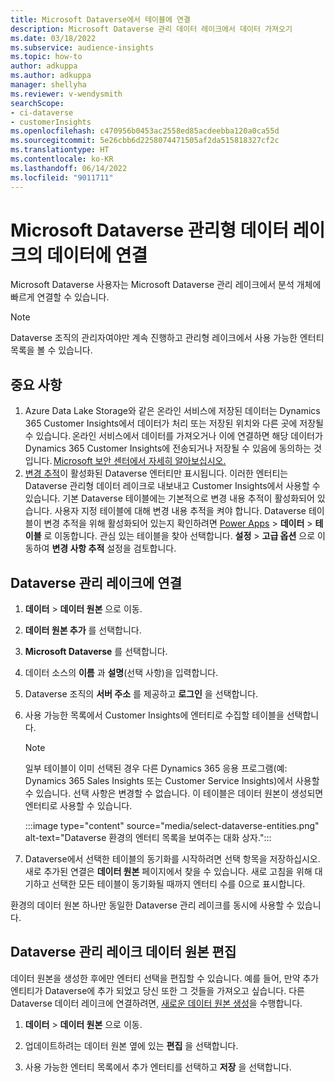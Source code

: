 ```yaml
---
title: Microsoft Dataverse에서 테이블에 연결
description: Microsoft Dataverse 관리 데이터 레이크에서 데이터 가져오기
ms.date: 03/18/2022
ms.subservice: audience-insights
ms.topic: how-to
author: adkuppa
ms.author: adkuppa
manager: shellyha
ms.reviewer: v-wendysmith
searchScope:
- ci-dataverse
- customerInsights
ms.openlocfilehash: c470956b0453ac2558ed85acdeebba120a0ca55d
ms.sourcegitcommit: 5e26cbb6d2258074471505af2da515818327cf2c
ms.translationtype: HT
ms.contentlocale: ko-KR
ms.lasthandoff: 06/14/2022
ms.locfileid: "9011711"
---
```

# <a name="connect-to-data-in-a-microsoft-dataverse-managed-data-lake"></a>Microsoft Dataverse 관리형 데이터 레이크의 데이터에 연결

Microsoft Dataverse 사용자는 Microsoft Dataverse 관리 레이크에서 분석 개체에 빠르게 연결할 수 있습니다.

> [!NOTE]
> Dataverse 조직의 관리자여야만 계속 진행하고 관리형 레이크에서 사용 가능한 엔터티 목록을 볼 수 있습니다.

## <a name="important-considerations"></a>중요 사항

1. Azure Data Lake Storage와 같은 온라인 서비스에 저장된 데이터는 Dynamics 365 Customer Insights에서 데이터가 처리 또는 저장된 위치와 다른 곳에 저장될 수 있습니다. 온라인 서비스에서 데이터를 가져오거나 이에 연결하면 해당 데이터가 Dynamics 365 Customer Insights에 전송되거나 저장될 수 있음에 동의하는 것입니다. [Microsoft 보안 센터에서 자세히 알아보십시오.](https://www.microsoft.com/trust-center)
2. [변경 추적](/power-platform/admin/enable-change-tracking-control-data-synchronization)이 활성화된 Dataverse 엔터티만 표시됩니다. 이러한 엔터티는 Dataverse 관리형 데이터 레이크로 내보내고 Customer Insights에서 사용할 수 있습니다. 기본 Dataverse 테이블에는 기본적으로 변경 내용 추적이 활성화되어 있습니다. 사용자 지정 테이블에 대해 변경 내용 추적을 켜야 합니다. Dataverse 테이블이 변경 추적을 위해 활성화되어 있는지 확인하려면 [Power Apps](https://make.powerapps.com) > **데이터** > **테이블** 로 이동합니다. 관심 있는 테이블을 찾아 선택합니다. **설정** > **고급 옵션** 으로 이동하여 **변경 사항 추적** 설정을 검토합니다.

## <a name="connect-to-a-dataverse-managed-lake"></a>Dataverse 관리 레이크에 연결

1. **데이터** > **데이터 원본** 으로 이동.

1. **데이터 원본 추가** 를 선택합니다.

1. **Microsoft Dataverse** 를 선택합니다.

1. 데이터 소스의 **이름** 과 **설명**(선택 사항)을 입력합니다.

1. Dataverse 조직의 **서버 주소** 를 제공하고 **로그인** 을 선택합니다.

1. 사용 가능한 목록에서 Customer Insights에 엔터티로 수집할 테이블을 선택합니다.

   > [!NOTE]
   > 일부 테이블이 이미 선택된 경우 다른 Dynamics 365 응용 프로그램(예: Dynamics 365 Sales Insights 또는 Customer Service Insights)에서 사용할 수 있습니다. 선택 사항은 변경할 수 없습니다. 이 테이블은 데이터 원본이 생성되면 엔터티로 사용할 수 있습니다.

    :::image type="content" source="media/select-dataverse-entities.png" alt-text="Dataverse 환경의 엔터티 목록을 보여주는 대화 상자.":::

1. Dataverse에서 선택한 테이블의 동기화를 시작하려면 선택 항목을 저장하십시오. 새로 추가된 연결은 **데이터 원본** 페이지에서 찾을 수 있습니다. 새로 고침을 위해 대기하고 선택한 모든 테이블이 동기화될 때까지 엔터티 수를 0으로 표시합니다.

환경의 데이터 원본 하나만 동일한 Dataverse 관리 레이크를 동시에 사용할 수 있습니다.

## <a name="edit-a-dataverse-managed-lake-data-source"></a>Dataverse 관리 레이크 데이터 원본 편집

데이터 원본을 생성한 후에만 엔터티 선택을 편집할 수 있습니다. 예를 들어, 만약 추가 엔티티가 Dataverse에 추가 되었고 당신 또한 그 것들을 가져오고 싶습니다.
다른 Dataverse 데이터 레이크에 연결하려면, [새로운 데이터 원본 생성](#connect-to-a-dataverse-managed-lake)을 수행합니다.

1. **데이터** > **데이터 원본** 으로 이동.

1. 업데이트하려는 데이터 원본 옆에 있는 **편집** 을 선택합니다.

1. 사용 가능한 엔터티 목록에서 추가 엔터티를 선택하고 **저장** 을 선택합니다.

